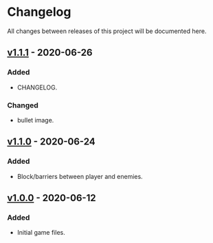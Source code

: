 # Changelog
All changes between releases of this project will be documented here.

## [v1.1.1](https://github.com/reap2sow1/SpaceInvaders/releases/tag/v1.1.1) - 2020-06-26
### Added
- CHANGELOG.

### Changed
- bullet image.

## [v1.1.0](https://github.com/reap2sow1/SpaceInvaders/releases/tag/v1.1.0) - 2020-06-24
### Added
- Block/barriers between player and enemies.

## [v1.0.0](https://github.com/reap2sow1/SpaceInvaders/releases/tag/v1.0.0) - 2020-06-12
### Added
- Initial game files.
